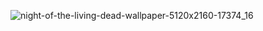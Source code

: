 ![night-of-the-living-dead-wallpaper-5120x2160-17374_16](https://user-images.githubusercontent.com/58942038/104582993-dd9f8400-5660-11eb-9fb4-7a6e213a0d8b.jpg)




<!--
**Camposgrind/Camposgrind** is a ✨ _special_ ✨ repository because its `README.md` (this file) appears on your GitHub profile.

Here are some ideas to get you started:

- 🔭 I’m currently working on ...
- 🌱 I’m currently learning ...
- 👯 I’m looking to collaborate on ...
- 🤔 I’m looking for help with ...
- 💬 Ask me about ...
- 📫 How to reach me: ...
- 😄 Pronouns: ...
- ⚡ Fun fact: ...
-->
